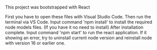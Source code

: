 This project was bootstrapped with React

First you have to open these files with Visual Studio Code.
Then run the terminal via VS Code.
Input command 'npm install' to install the required node models files. (If you have it no need to install)
After installation complete. Input command 'npm start' to run the react application.
If it showing an error, try to uninstall current node version and reinstall node with version 16 or earlier one. 
